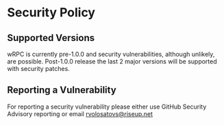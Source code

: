 # Security Policy

## Supported Versions

wRPC is currently pre-1.0.0 and security vulnerabilities, although unlikely, are possible.
Post-1.0.0 release the last 2 major versions will be supported with security patches.

## Reporting a Vulnerability

For reporting a security vulnerability please either use GitHub Security Advisory reporting or email [rvolosatovs@riseup.net](mailto:rvolosatovs@riseup.net)
